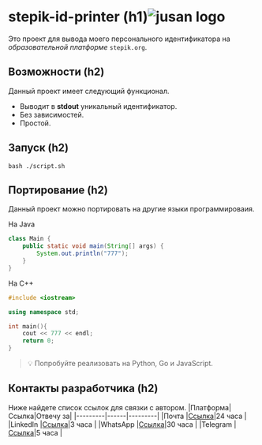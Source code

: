 # stepik-id-printer (h1)![jusan logo](https://ucarecdn.com/02b8ff49-8f2b-4ce9-be84-7d4bdc6b9b67/)
Это проект для вывода моего персонального идентификатора на *образовательной платформе* `stepik.org`.
## Возможности (h2)
Данный проект имеет следующий функционал.
* Выводит в **stdout** уникальный идентификатор.
* Без зависимостей.
* Простой.
## Запуск (h2)
```
bash ./script.sh
```
## Портирование (h2)
Данный проект можно портировать на другие языки программироваия.

На Java
```Java
class Main {
	public static void main(String[] args) {
		System.out.println("777");
	}
}
```
На C++
```C++
#include <iostream>

using namespace std;

int main(){
	cout << 777 << endl;
	return 0;
}
```
> :bulb: Попробуйте реализовать на Python, Go и JavaScript.
## Контакты разработчика (h2)
Ниже найдете список ссылок для связки с автором.
|Платформа|Ссылка|Отвечу за|
|---------|------|---------|
|Почта    |[Ссылка](https://guides.hexlet.io/ru/markdown/)|24 часа  |
|LinkedIn |[Ссылка](https://guides.hexlet.io/ru/markdown/)|3 часа   |
|WhatsApp |[Ссылка](https://guides.hexlet.io/ru/markdown/)|30 часа  |
|Telegram |[Ссылка](https://guides.hexlet.io/ru/markdown/)|5 часа   |
